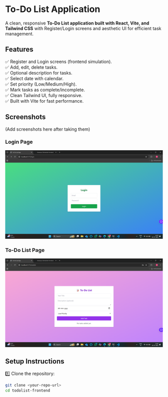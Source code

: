 # To-Do List Application

A clean, responsive **To-Do List application built with React, Vite, and Tailwind CSS** with Register/Login screens and aesthetic UI for efficient task management.

## Features

✅ Register and Login screens (frontend simulation).  
✅ Add, edit, delete tasks.  
✅ Optional description for tasks.  
✅ Select date with calendar.  
✅ Set priority (Low/Medium/High).  
✅ Mark tasks as complete/incomplete.  
✅ Clean Tailwind UI, fully responsive.  
✅ Built with Vite for fast performance.

## Screenshots

(Add screenshots here after taking them)
### Login Page
![Login](./screenshots/login.png)

### To-Do List Page
![To-Do List](./screenshots/todolist.png)

## Setup Instructions

1️⃣ Clone the repository:
```bash
git clone <your-repo-url>
cd todolist-frontend
